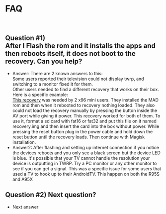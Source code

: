 # FAQ
<br>

## Question #1) <br> After I Flash the rom and it installs the apps and then reboots itself, it does not boot to the recovery. Can you help?<br>

* Answer: There are 2 known answers to this:<br>Some users reported their television could not display twrp, and switching to a monitor fixed it for them.<br>Other users needed to find a different recovery that works on their box. Here is a specific example:
<br>[This recovery](https://github.com/Map-A-Droid/MAD-ATV/raw/master/recovery_rare_x96.img) was needed by 2 x96 mini users. They installed the MAD rom and then when it rebooted to recovery nothing loaded. They also could not load the recovery manually by pressing the button inside the AV port while giving it power. This recovery worked for both of them. To use it, format a sd card with fat16 or fat32 and put this file on it named recovery.img and then insert the card into the box without power. While pressing the reset button plug in the power cable and hold down the reset button until the recovery loads. Then continue with Magisk installation.
* Answer2: After flashing and setting up internet connection if you notice the devices reboots and you only see a black screen but the device LED is blue.  It's possible that your TV cannot handle the resolution your device is outputting in TWRP.  Try a PC monitor or any other monitor to see if you can get a signal.  This was a specific issue for some users that used a TV to hook up to their AndroidTV.  This happen on both the R95S and A95X
## Question #2) Next question?
*   Next answer
